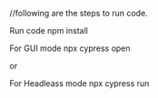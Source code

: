 //following are the steps to run code.

Run code
npm install

For GUI mode
npx cypress open

or

For Headleass mode
npx cypress run
